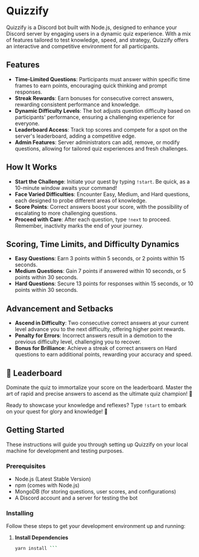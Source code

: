 # Quizzify

Quizzify is a Discord bot built with Node.js, designed to enhance your Discord server by engaging users in a dynamic quiz experience. With a mix of features tailored to test knowledge, speed, and strategy, Quizzify offers an interactive and competitive environment for all participants.

## Features

- **Time-Limited Questions**: Participants must answer within specific time frames to earn points, encouraging quick thinking and prompt responses.
- **Streak Rewards**: Earn bonuses for consecutive correct answers, rewarding consistent performance and knowledge.
- **Dynamic Difficulty Levels**: The bot adjusts question difficulty based on participants' performance, ensuring a challenging experience for everyone.
- **Leaderboard Access**: Track top scores and compete for a spot on the server's leaderboard, adding a competitive edge.
- **Admin Features**: Server administrators can add, remove, or modify questions, allowing for tailored quiz experiences and fresh challenges.

## How It Works

- **Start the Challenge**: Initiate your quest by typing `!start`. Be quick, as a 10-minute window awaits your command!
- **Face Varied Difficulties**: Encounter Easy, Medium, and Hard questions, each designed to probe different areas of knowledge.
- **Score Points**: Correct answers boost your score, with the possibility of escalating to more challenging questions.
- **Proceed with Care**: After each question, type `!next` to proceed. Remember, inactivity marks the end of your journey.

## Scoring, Time Limits, and Difficulty Dynamics

- **Easy Questions**: Earn 3 points within 5 seconds, or 2 points within 15 seconds.
- **Medium Questions**: Gain 7 points if answered within 10 seconds, or 5 points within 30 seconds.
- **Hard Questions**: Secure 13 points for responses within 15 seconds, or 10 points within 30 seconds.

## Advancement and Setbacks

- **Ascend in Difficulty**: Two consecutive correct answers at your current level advance you to the next difficulty, offering higher point rewards.
- **Penalty for Errors**: Incorrect answers result in a demotion to the previous difficulty level, challenging you to recover.
- **Bonus for Brilliance**: Achieve a streak of correct answers on Hard questions to earn additional points, rewarding your accuracy and speed.

## 🎉 Leaderboard

Dominate the quiz to immortalize your score on the leaderboard. Master the art of rapid and precise answers to ascend as the ultimate quiz champion! 🎉

Ready to showcase your knowledge and reflexes? Type `!start` to embark on your quest for glory and knowledge! 🌠

## Getting Started

These instructions will guide you through setting up Quizzify on your local machine for development and testing purposes.

### Prerequisites

- Node.js (Latest Stable Version)
- npm (comes with Node.js)
- MongoDB (for storing questions, user scores, and configurations)
- A Discord account and a server for testing the bot

### Installing

Follow these steps to get your development environment up and running:

1. **Install Dependencies**
   ```bash
   yarn install ```

